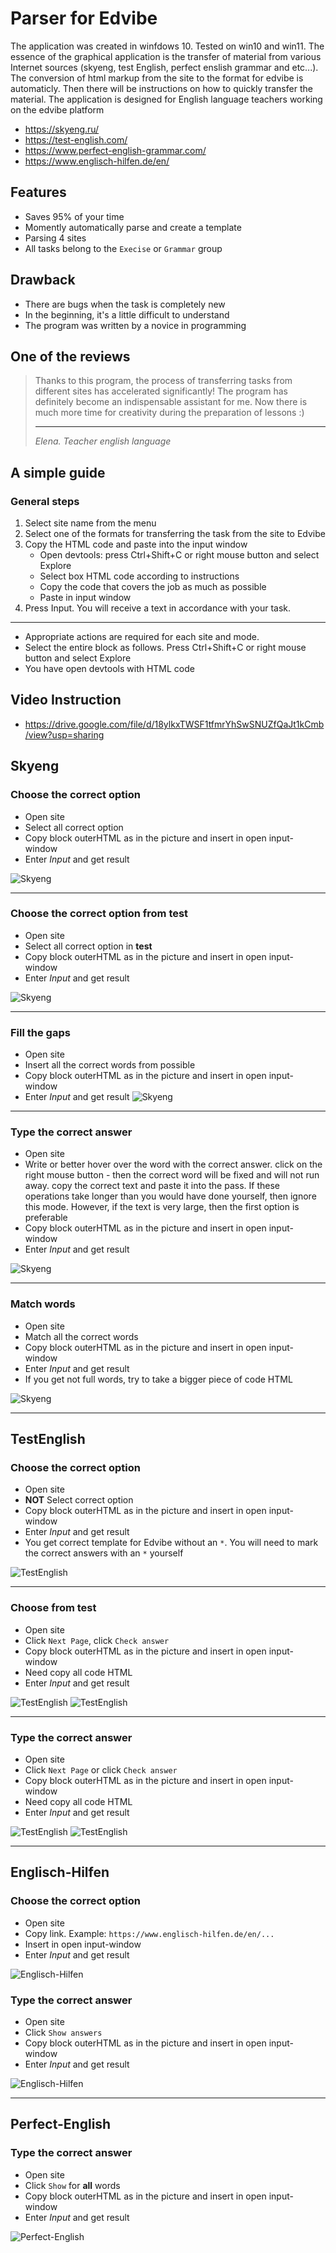 # Parser for Edvibe

The application was created in winfdows 10. Tested on win10 and win11.
The essence of the graphical application is the transfer of
material from various Internet sources
(skyeng, test English, perfect enslish grammar and etc...).<br>
The conversion of html markup from the site to the format
for edvibe is automaticly. Then there will be instructions on how to quickly transfer the material.
The application is designed for English language teachers working on the edvibe platform

- https://skyeng.ru/
- https://test-english.com/
- https://www.perfect-english-grammar.com/
- https://www.englisch-hilfen.de/en/

## Features

* Saves 95% of your time
* Momently automatically parse and create a template
* Parsing 4 sites
* All tasks belong to the `Execise` or `Grammar` group

## Drawback

* There are bugs when the task is completely new
* In the beginning, it's a little difficult to understand
* The program was written by a novice in programming

## One of the reviews

> Thanks to this program, the process of transferring tasks from different sites has accelerated significantly!
> The program has definitely become an indispensable assistant for me.
> Now there is much more time for creativity during the preparation of lessons :)
> <hr>
>
> *Elena. Teacher english language*

## A simple guide

### General steps

1. Select site name from the menu
2. Select one of the formats for transferring the task from the site to Edvibe
3. Copy the HTML code and paste into the input window
    * Open devtools: press Ctrl+Shift+C or right mouse button and select Explore
    * Select box HTML code according to instructions
    * Copy the code that covers the job as much as possible
    * Paste in input window
4. Press Input. You will receive a text in accordance with your task.

---

* Appropriate actions are required for each site and mode.
* Select the entire block as follows. Press Ctrl+Shift+C or right mouse button and select Explore
* You have open devtools with HTML code

## Video Instruction

* https://drive.google.com/file/d/18ylkxTWSF1tfmrYhSwSNUZfQaJt1kCmb/view?usp=sharing

## Skyeng

### Choose the correct option

- Open site
- Select all correct option
- Copy block outerHTML as in the picture and insert in open input-window
- Enter *Input* and get result

![Skyeng](example/skyeng/Skyeng%201.choose_the_correct_option.png "choose_the_correct_option")

___

### Choose the correct option from test

- Open site
- Select all correct option in __test__
- Copy block outerHTML as in the picture and insert in open input-window
- Enter *Input* and get result

![Skyeng](example/skyeng/Skyeng%202.choose_the_correct_option_from_test.png "choose_the_correct_option_from_test")

___

### Fill the gaps

- Open site
- Insert all the correct words from possible
- Copy block outerHTML as in the picture and insert in open input-window
- Enter *Input* and get result
  ![Skyeng](example/skyeng/Skyeng%203.fill_the_gaps.png "fill_the_gaps")

___

### Type the correct answer

- Open site
- Write or better hover over the word with the correct answer. click on the right mouse button - then the correct word
  will be fixed and will not run away. copy the correct text and paste it into the pass.
  If these operations take longer than you would have done yourself, then ignore this mode.
  However, if the text is very large, then the first option is preferable
- Copy block outerHTML as in the picture and insert in open input-window
- Enter *Input* and get result

![Skyeng](example/skyeng/Skyeng%204.type_the_correct_answer.png "type_the_correct_answer")

___

### Match words

- Open site
- Match all the correct words
- Copy block outerHTML as in the picture and insert in open input-window
- Enter *Input* and get result
- If you get not full words, try to take a bigger piece of code HTML

![Skyeng](example/skyeng/Skyeng%205.match_words.png "match_words")

___

## TestEnglish

### Choose the correct option

- Open site
- __NOT__ Select correct option
- Copy block outerHTML as in the picture and insert in open input-window
- Enter *Input* and get result
- You get correct template for Edvibe without an `*`.
  You will need to mark the correct answers with an `*` yourself

![TestEnglish](example/test_english/TestEnglish%201.choose_the_correct_option.png "choose_the_correct_option")

---

### Choose from test

- Open site
- Click `Next Page`, click `Check answer`
- Copy block outerHTML as in the picture and insert in open input-window
- Need copy all code HTML
- Enter *Input* and get result

![TestEnglish](example/test_english/TestEnglish%202.1.choose_from_test.png "choose_from_test")
![TestEnglish](example/test_english/TestEnglish%202.2.choose_from_test.png "choose_from_test")

---

### Type the correct answer

- Open site
- Click `Next Page` or click `Check answer`
- Copy block outerHTML as in the picture and insert in open input-window
- Need copy all code HTML
- Enter *Input* and get result

![TestEnglish](example/test_english/TestEnglish%203.1.type_the_correct_answer.png "type_the_correct_answer")
![TestEnglish](example/test_english/TestEnglish%203.2.type_the_correct_answer.png "type_the_correct_answer")

---

## Englisch-Hilfen

### Choose the correct option

- Open site
- Copy link. Example: `https://www.englisch-hilfen.de/en/...`
- Insert in open input-window
- Enter *Input* and get result

![Englisch-Hilfen](example/englisch-hilfen/englisch-hilfen%201.choose_the_correct_option.png "choose_the_correct_option")

### Type the correct answer

- Open site
- Click `Show answers`
- Copy block outerHTML as in the picture and insert in open input-window
- Enter *Input* and get result

![Englisch-Hilfen](example/englisch-hilfen/englisch-hilfen%202.type_the_correct_answer.png "type_the_correct_answer")

---

## Perfect-English

### Type the correct answer

- Open site
- Click `Show` for __all__ words
- Copy block outerHTML as in the picture and insert in open input-window
- Enter *Input* and get result

![Perfect-English](example/perfect-english/Perfect-English%201.type_the_correct_answer.png "type_the_correct_option")
